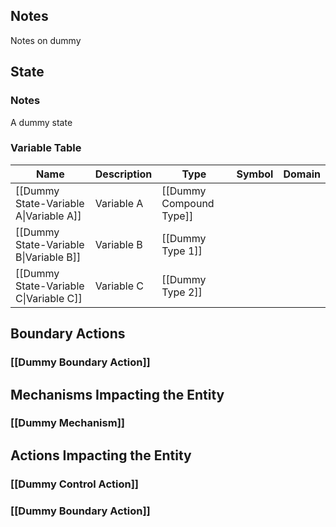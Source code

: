 ## Notes
Notes on dummy
## State
### Notes
A dummy state
### Variable Table
| Name | Description | Type | Symbol | Domain |
| --- | --- | --- | --- | --- |
|[[Dummy State-Variable A\|Variable A]]|Variable A|[[Dummy Compound Type]]|||
|[[Dummy State-Variable B\|Variable B]]|Variable B|[[Dummy Type 1]]|||
|[[Dummy State-Variable C\|Variable C]]|Variable C|[[Dummy Type 2]]|||


## Boundary Actions
### [[Dummy Boundary Action]]
## Mechanisms Impacting the Entity
### [[Dummy Mechanism]]
## Actions Impacting the Entity
### [[Dummy Control Action]]
### [[Dummy Boundary Action]]

